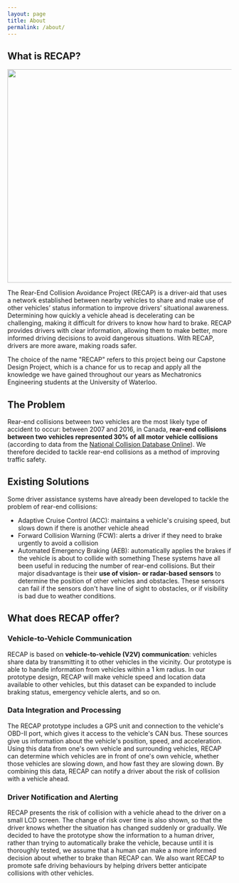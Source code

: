 ```yaml
---
layout: page
title: About
permalink: /about/
---
```

## What is RECAP?

<img src="https://drive.google.com/file/d/1DKRTWdY1nmN05rhmaD8Oayx89vsUwZG3/view?usp=sharing" width="640" height="480"></img>

The Rear-End Collision Avoidance Project (RECAP) is a driver-aid that uses a network established between nearby vehicles to share and make use of other vehicles’ status information to improve drivers’ situational awareness. Determining how quickly a vehicle ahead is decelerating can be challenging, making it difficult for drivers to know how hard to brake. RECAP provides drivers with clear information, allowing them to make better, more informed driving decisions to avoid dangerous situations. With RECAP, drivers are more aware, making roads safer.

The choice of the name "RECAP" refers to this project being our Capstone Design Project, which is a chance for us to recap and apply all the knowledge we have gained throughout our years as Mechatronics Engineering students at the University of Waterloo.

## The Problem
Rear-end collisions between two vehicles are the most likely type of accident to occur: between 2007 and 2016, in Canada, **rear-end collisions between two vehicles represented 30% of all motor vehicle collisions** (according to data from the [National Collision Database Online](http://wwwapps2.tc.gc.ca/saf-sec-sur/7/ncdb-bndc/p.aspx?l=en)). We therefore decided to tackle rear-end collisions as a method of improving traffic safety.

## Existing Solutions
Some driver assistance systems have already been developed to tackle the problem of rear-end collisions:
- Adaptive Cruise Control (ACC): maintains a vehicle's cruising speed, but slows down if there is another vehicle ahead
- Forward Collision Warning (FCW): alerts a driver if they need to brake urgently to avoid a collision
- Automated Emergency Braking (AEB): automatically applies the brakes if the vehicle is about to collide with something
These systems have all been useful in reducing the number of rear-end collisions. But their major disadvantage is their **use of vision- or radar-based sensors** to determine the position of other vehicles and obstacles. These sensors can fail if the sensors don't have line of sight to obstacles, or if visibility is bad due to weather conditions.

## What does RECAP offer?
### Vehicle-to-Vehicle Communication
RECAP is based on **vehicle-to-vehicle (V2V) communication**: vehicles share data by transmitting it to other vehicles in the vicinity. Our prototype is able to handle information from vehicles within a 1 km radius. In our prototype design, RECAP will make vehicle speed and location data available to other vehicles, but this dataset can be expanded to include braking status, emergency vehicle alerts, and so on.

### Data Integration and Processing
The RECAP prototype includes a GPS unit and connection to the vehicle's OBD-II port, which gives it access to the vehicle's CAN bus. These sources give us information about the vehicle's position, speed, and acceleration. Using this data from one's own vehicle and surrounding vehicles, RECAP can determine which vehicles are in front of one's own vehicle, whether those vehicles are slowing down, and how fast they are slowing down. By combining this data, RECAP can notify a driver about the risk of collision with a vehicle ahead.

### Driver Notification and Alerting
RECAP presents the risk of collision with a vehicle ahead to the driver on a small LCD screen. The change of risk over time is also shown, so that the driver knows whether the situation has changed suddenly or gradually. We decided to have the prototype show the information to a human driver, rather than trying to automatically brake the vehicle, because until it is thoroughly tested, we assume that a human can make a more informed decision about whether to brake than RECAP can. We also want RECAP to promote safe driving behaviours by helping drivers better anticipate collisions with other vehicles.

